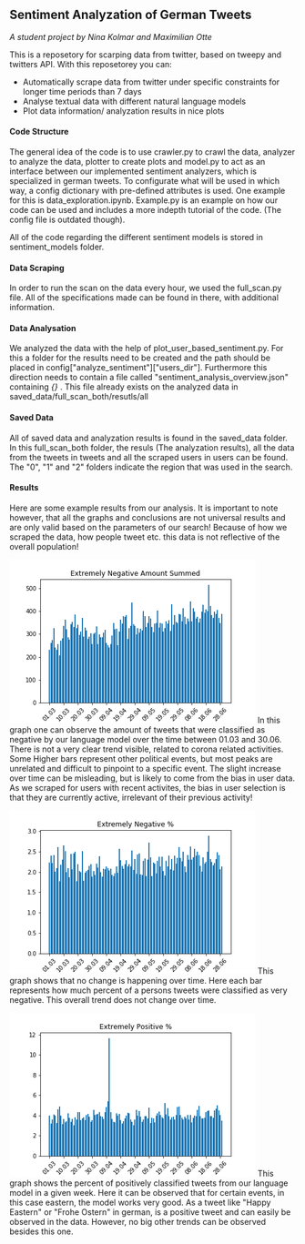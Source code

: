 ## Sentiment Analyzation of German Tweets

_A student project by Nina Kolmar and Maximilian Otte_

This is a reposetory for scarping data from twitter, based on tweepy and twitters API. With this reposetorey you can:

- Automatically scrape data from twitter under specific constraints for longer time periods than 7 days
- Analyse textual data with different natural language models
- Plot data information/ analyzation results in nice plots

#### Code Structure

The general idea of the code is to use crawler.py to crawl the data, analyzer to analyze the data, plotter to create plots and model.py to act as an interface between our implemented sentiment analyzers, which is specialized in german tweets. To configurate what will be used in which way, a config dictionary with pre-defined attributes is used. One example for this is data_exploration.ipynb.
Example.py is an example on how our code can be used and includes a more indepth tutorial of the code. (The config file is outdated though).

All of the code regarding the different sentiment models is stored in sentiment_models folder.

#### Data Scraping
In order to run the scan on the data every hour, we used the full_scan.py file. All of the specifications made can be found in there, with additional information.


#### Data Analysation
We analyzed the data with the help of plot_user_based_sentiment.py. For this a folder for the results need to be created and the path should be placed in config\["analyze_sentiment"]\["users_dir"]. 
Furthermore this direction needs to contain a file called "sentiment_analysis_overview.json" containing _{}_ . This file already exists on the analyzed data in saved_data/full_scan_both/resutls/all

#### Saved Data
All of saved data and analyzation results is found in the saved_data folder. In this full_scan_both folder, the resuls (The analyzation results), all the data from the tweets in tweets and all the scraped users in users can be found. The "0", "1" and "2" folders indicate the region that was used in the search. 

#### Results
Here are some example results from our analysis. It is important to note however, that all the graphs and conclusions are not universal results and are only valid based on the parameters of our search! Because of how we scraped the data, how people tweet etc. this data is not reflective of the overall population!

![Extremely Negative Amount Summed](https://github.com/I3lacx/Corona_Sentinent/blob/documentation/plots/Extremely%20Negative%20Amount%20Summed.png)
In this graph one can observe the amount of tweets that were classified as negative by our language model over the time between 01.03 and 30.06. There is not a very clear trend visible, related to corona related activities. Some Higher bars represent other political events, but most peaks are unrelated and difficult to pinpoint to a specific event. The slight increase over time can be misleading, but is likely to come from the bias in user data. As we scraped for users with recent activites, the bias in user selection is that they are currently active, irrelevant of their previous activity!

![Extremely Negative Percent](https://github.com/I3lacx/Corona_Sentinent/blob/documentation/plots/neg_perc_all.png)
This graph shows that no change is happening over time. Here each bar represents how much percent of a persons tweets were classified as very negative. This overall trend does not change over time. 

![Extremely Positive Percent](https://github.com/I3lacx/Corona_Sentinent/blob/documentation/plots/pos_perc_all.png)
This graph shows the percent of positively classified tweets from our language model in a given week. Here it can be observed that for certain events, in this case eastern, the model works very good. As a tweet like "Happy Eastern" or "Frohe Ostern" in german, is a positive tweet and can easily be observed in the data. However, no big other trends can be observed besides this one. 
